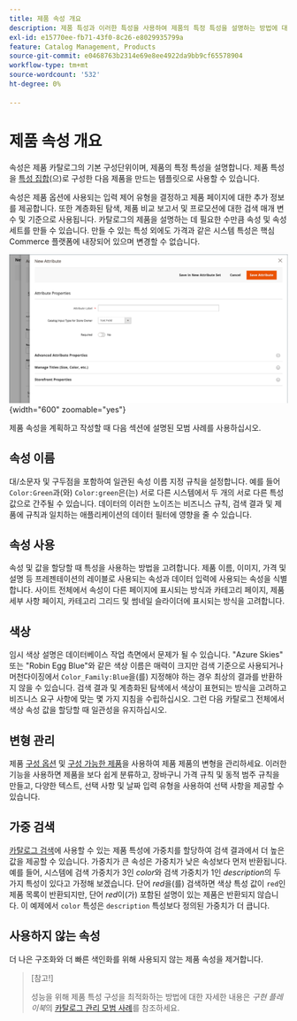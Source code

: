 ```yaml
---
title: 제품 속성 개요
description: 제품 특성과 이러한 특성을 사용하여 제품의 특정 특성을 설명하는 방법에 대해 알아봅니다.
exl-id: e15770ee-fb71-43f0-8c26-e8029935799a
feature: Catalog Management, Products
source-git-commit: e0468763b2314e69e8ee4922da9bb9cf65578904
workflow-type: tm+mt
source-wordcount: '532'
ht-degree: 0%

---
```


# 제품 속성 개요

속성은 제품 카탈로그의 기본 구성단위이며, 제품의 특정 특성을 설명합니다. 제품 특성을 [특성 집합](attribute-sets.md)(으)로 구성한 다음 제품을 만드는 템플릿으로 사용할 수 있습니다.

속성은 제품 옵션에 사용되는 입력 제어 유형을 결정하고 제품 페이지에 대한 추가 정보를 제공합니다. 또한 계층화된 탐색, 제품 비교 보고서 및 프로모션에 대한 검색 매개 변수 및 기준으로 사용됩니다. 카탈로그의 제품을 설명하는 데 필요한 수만큼 속성 및 속성 세트를 만들 수 있습니다. 만들 수 있는 특성 외에도 가격과 같은 시스템 특성은 핵심 Commerce 플랫폼에 내장되어 있으며 변경할 수 없습니다.

![제품을 편집하는 동안 새 특성을 만드는 중](./assets/product-attribute-add-new.png){width="600" zoomable="yes"}

제품 속성을 계획하고 작성할 때 다음 섹션에 설명된 모범 사례를 사용하십시오.

## 속성 이름

대/소문자 및 구두점을 포함하여 일관된 속성 이름 지정 규칙을 설정합니다. 예를 들어 `Color:Green`과(와) `Color:green`은(는) 서로 다른 시스템에서 두 개의 서로 다른 특성 값으로 간주될 수 있습니다. 데이터의 이러한 노이즈는 비즈니스 규칙, 검색 결과 및 제품에 규칙과 일치하는 애플리케이션의 데이터 필터에 영향을 줄 수 있습니다.

## 속성 사용

속성 및 값을 할당할 때 특성을 사용하는 방법을 고려합니다. 제품 이름, 이미지, 가격 및 설명 등 프레젠테이션의 레이블로 사용되는 속성과 데이터 입력에 사용되는 속성을 식별합니다. 사이트 전체에서 속성이 다른 페이지에 표시되는 방식과 카테고리 페이지, 제품 세부 사항 페이지, 카테고리 그리드 및 썸네일 슬라이더에 표시되는 방식을 고려합니다.

## 색상

임시 색상 설명은 데이터베이스 작업 측면에서 문제가 될 수 있습니다. &quot;Azure Skies&quot; 또는 &quot;Robin Egg Blue&quot;와 같은 색상 이름은 매력이 크지만 검색 기준으로 사용되거나 머천다이징에서 `Color_Family:Blue`을(를) 지정해야 하는 경우 최상의 결과를 반환하지 않을 수 있습니다. 검색 결과 및 계층화된 탐색에서 색상이 표현되는 방식을 고려하고 비즈니스 요구 사항에 맞는 몇 가지 지침을 수립하십시오. 그런 다음 카탈로그 전체에서 색상 속성 값을 할당할 때 일관성을 유지하십시오.

## 변형 관리

제품 [구성 옵션](product-configurations.md) 및 [구성 가능한 제품](product-create-configurable.md)을 사용하여 제품 제품의 변형을 관리하세요. 이러한 기능을 사용하면 제품을 보다 쉽게 분류하고, 장바구니 가격 규칙 및 동적 범주 규칙을 만들고, 다양한 텍스트, 선택 사항 및 날짜 입력 유형을 사용하여 선택 사항을 제공할 수 있습니다.

## 가중 검색

[카탈로그 검색](search.md)에 사용할 수 있는 제품 특성에 가중치를 할당하여 검색 결과에서 더 높은 값을 제공할 수 있습니다. 가중치가 큰 속성은 가중치가 낮은 속성보다 먼저 반환됩니다. 예를 들어, 시스템에 검색 가중치가 3인 _color_&#x200B;와 검색 가중치가 1인 _description_&#x200B;의 두 가지 특성이 있다고 가정해 보겠습니다. 단어 _red_&#x200B;을(를) 검색하면 색상 특성 값이 `red`인 제품 목록이 반환되지만, 단어 _red_&#x200B;이(가) 포함된 설명이 있는 제품은 반환되지 않습니다. 이 예제에서 `color` 특성은 `description` 특성보다 정의된 가중치가 더 큽니다.

## 사용하지 않는 속성

더 나은 구조화와 더 빠른 색인화를 위해 사용되지 않는 제품 속성을 제거합니다.


>[참고!]
>
>성능을 위해 제품 특성 구성을 최적화하는 방법에 대한 자세한 내용은 _구현 플레이북_&#x200B;의 [카탈로그 관리 모범 사례](https://experienceleague.adobe.com/en/docs/commerce-operations/implementation-playbook/best-practices/planning/catalog-management#product-attributes)를 참조하세요.
